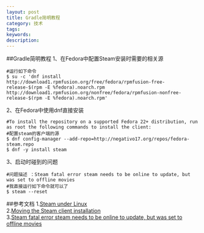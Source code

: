 ```yaml
---
layout: post
title: Gradle简明教程
category: 技术
tags: 
keywords: 
description: 
---
```

##Gradle简明教程
1、在Fedora中配置Steam安装时需要的相关源

```
#运行如下命令
$ su -c 'dnf install http://download1.rpmfusion.org/free/fedora/rpmfusion-free-release-$(rpm -E %fedora).noarch.rpm http://download1.rpmfusion.org/nonfree/fedora/rpmfusion-nonfree-release-$(rpm -E %fedora).noarch.rpm'
```

2、在Fedora中使用dnf直接安装

```
#To install the repository on a supported Fedora 22+ distribution, run as root the following commands to install the client:
#配置steam的客户端的源
$ dnf config-manager --add-repo=http://negativo17.org/repos/fedora-steam.repo
$ dnf -y install steam
```

3、启动时碰到的问题

```
#问题描述 ：Steam fatal error steam needs to be online to update, but was set to offline movies
#我直接运行如下命令就可以了
$ steam --reset
```

##参考文档
1.<a href="https://developer.valvesoftware.com/wiki/Steam_under_Linux" target="_blank">Steam under Linux</a><br> 
2.<a href="http://negativo17.org/steam/" target="_blank">Moving the Steam client installation</a><br>
3.<a href="http://askubuntu.com/questions/256628/steam-fatal-error-steam-needs-to-be-online-to-update-but-was-set-to-offline-mov" target="_blank">Steam fatal error steam needs to be online to update, but was set to offline movies</a><br>
